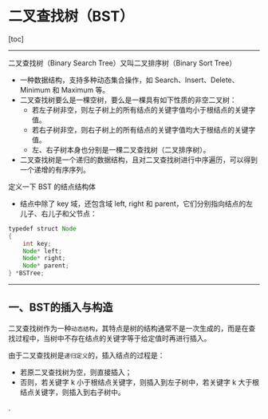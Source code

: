

# 二叉查找树（BST）

[toc]

---

二叉查找树（Binary Search Tree）又叫二叉排序树（Binary Sort Tree）
- 一种数据结构，支持多种动态集合操作，如 Search、Insert、Delete、Minimum 和 Maximum 等。
- 二叉查找树要么是一棵空树，要么是一棵具有如下性质的非空二叉树：
  - 若左子树非空，则左子树上的所有结点的关键字值均小于根结点的关键字值。
  - 若右子树非空，则右子树上的所有结点的关键字值均大于根结点的关键字值。
  - 左、右子树本身也分别是一棵二叉查找树（二叉排序树）。
- 二叉查找树是一个递归的数据结构，且对二叉查找树进行中序遍历，可以得到一个递增的有序序列。

定义一下 BST 的结点结构体
- 结点中除了 key 域，还包含域 left, right 和 parent，它们分别指向结点的左儿子、右儿子和父节点：


```java
typedef struct Node 
{
	int key;
	Node* left;
	Node* right;
	Node* parent;
} *BSTree;

```

---

## 一、BST的插入与构造

二叉查找树作为一种`动态结构`，其特点是树的结构通常不是一次生成的，而是在查找过程中，当树中不存在结点的关键字等于给定值时再进行插入。

由于二叉查找树是`递归定义`的，插入结点的过程是：
- 若原二叉查找树为空，则直接插入；
- 否则，若关键字 k 小于根结点关键字，则插入到左子树中，若关键字 k 大于根结点关键字，则插入到右子树中。














.
